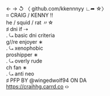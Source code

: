 ←   →  ↺  〈 github.com/kkennnyy ∟➦ ☆〉          
⌗ CRAIG / KENNY !!                         
he / squid / rat 〃☆                        
♯ dni if ⇢                  
. ⤿ basic dni criteria           
g//re enjoyer ∗          
. ⤿ xenophobic           
proshipper ∗          
. ⤿ overly rude          
ch fan ∗                              
. ⤿ anti neo                     
♯ PFP BY @wingedwolf94 ON DA                             
https://craihhg.carrd.co ‹›
